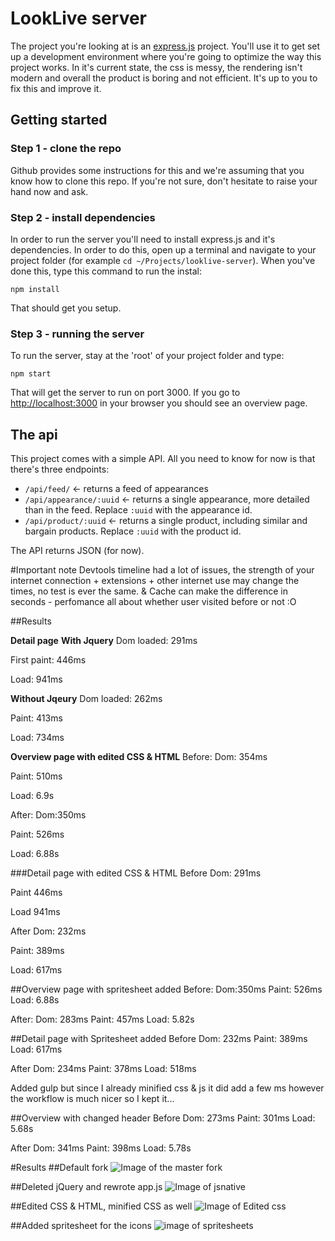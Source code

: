 # LookLive server

The project you're looking at is an [express.js](http://expressjs.com) project. You'll use it to get set up a development environment where you're
going to optimize the way this project works. In it's current state, the css is messy, the rendering isn't modern and
overall the product is boring and not efficient. It's up to you to fix this and improve it.

## Getting started

### Step 1 - clone the repo
Github provides some instructions for this and we're assuming that you know how to clone this repo. If you're not sure,
don't hesitate to raise your hand now and ask.

### Step 2 - install dependencies
In order to run the server you'll need to install express.js and it's dependencies. In order to do this, open up a 
terminal and navigate to your project folder (for example `cd ~/Projects/looklive-server`). When you've done this, type
this command to run the instal:

```
npm install
```

That should get you setup.

### Step 3 - running the server
To run the server, stay at the 'root' of your project folder and type:

```
npm start
```

That will get the server to run on port 3000. If you go to [http://localhost:3000](http://localhost:3000) in your browser
you should see an overview page.

## The api

This project comes with a simple API. All you need to know for now is that there's three endpoints:

* `/api/feed/` <- returns a feed of appearances
* `/api/appearance/:uuid` <- returns a single appearance, more detailed than in the feed. Replace `:uuid` with the 
appearance id.
* `/api/product/:uuid` <- returns a single product, including similar and bargain products. Replace `:uuid` with the 
product id.

The API returns JSON (for now).

#Important note
Devtools timeline had a lot of issues, the strength of your internet connection + extensions + other internet use may change the times, no test is ever the same. & Cache can make the difference in seconds - perfomance all about whether user visited before or not :O

##Results 

**Detail page**
**With Jquery**
Dom loaded: 291ms

First paint: 446ms

Load: 941ms

**Without Jqeury**
Dom loaded: 262ms

Paint: 413ms

Load: 734ms

**Overview page with edited CSS & HTML**
Before: 
Dom: 354ms

Paint: 510ms

Load: 6.9s

After:
Dom:350ms

Paint: 526ms

Load: 6.88s

###Detail page with edited CSS & HTML
Before
Dom: 291ms

Paint 446ms

Load 941ms

After
Dom: 232ms

Paint: 389ms

Load: 617ms

##Overview page with spritesheet added
Before: 
Dom:350ms
Paint: 526ms
Load: 6.88s

After:
Dom: 283ms 
Paint: 457ms
Load: 5.82s

##Detail page with Spritesheet added
Before
Dom: 232ms
Paint: 389ms
Load: 617ms

After
Dom: 234ms
Paint: 378ms
Load: 518ms

Added gulp but since I already minified css & js it did add a few ms however the workflow is much nicer so I kept it...

##Overview with changed header 
Before
Dom: 273ms 
Paint: 301ms
Load: 5.68s 

After 
Dom: 341ms
Paint: 398ms
Load: 5.78s

#Results 
##Default fork 
![Image of the master fork](http://thomasmachielsen.nl/img/defaultfork.jpg)

##Deleted jQuery and rewrote app.js 
![Image of jsnative](http://thomasmachielsen.nl/img/jsnative.jpg)

##Edited CSS & HTML, minified CSS as well
![Image of Edited css](http://thomasmachielsen.nl/img/css.jpg)

##Added spritesheet for the icons
![image of spritesheets](http://thomasmachielsen.nl/img/sprite.jpg)

